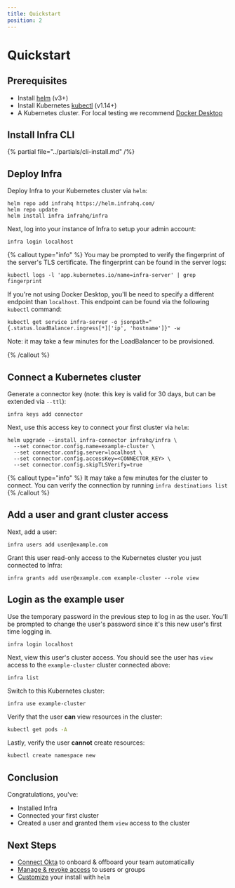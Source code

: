 ```yaml
---
title: Quickstart
position: 2
---
```


# Quickstart

## Prerequisites

* Install [helm](https://helm.sh/docs/intro/install/) (v3+)
* Install Kubernetes [kubectl](https://kubernetes.io/docs/tasks/tools/#kubectl) (v1.14+)
* A Kubernetes cluster. For local testing we recommend [Docker Desktop](https://www.docker.com/products/docker-desktop/)

## Install Infra CLI

{% partial file="../partials/cli-install.md" /%}

## Deploy Infra

Deploy Infra to your Kubernetes cluster via `helm`:

```
helm repo add infrahq https://helm.infrahq.com/
helm repo update
helm install infra infrahq/infra
```

Next, log into your instance of Infra to setup your admin account:

```
infra login localhost
```

{% callout type="info" %}
You may be prompted to verify the fingerprint of the server's TLS certificate. The
fingerprint can be found in the server logs:

```
kubectl logs -l 'app.kubernetes.io/name=infra-server' | grep fingerprint
```

If you're not using Docker Desktop, you'll be need to specify a different endpoint than `localhost`. This endpoint can be found via the following `kubectl` command:

```
kubectl get service infra-server -o jsonpath="{.status.loadBalancer.ingress[*]['ip', 'hostname']}" -w
```

Note: it may take a few minutes for the LoadBalancer to be provisioned.

{% /callout %}

## Connect a Kubernetes cluster

Generate a connector key (note: this key is valid for 30 days, but can be extended via `--ttl`):

```
infra keys add connector
```

Next, use this access key to connect your first cluster via `helm`:

```
helm upgrade --install infra-connector infrahq/infra \
  --set connector.config.name=example-cluster \
  --set connector.config.server=localhost \
  --set connector.config.accessKey=<CONNECTOR_KEY> \
  --set connector.config.skipTLSVerify=true
```

{% callout type="info" %}
It may take a few minutes for the cluster to connect. You can verify the connection by running `infra destinations list`
{% /callout %}

## Add a user and grant cluster access

Next, add a user:

```
infra users add user@example.com
```

Grant this user read-only access to the Kubernetes cluster you just connected to Infra:

```
infra grants add user@example.com example-cluster --role view
```

## Login as the example user

Use the temporary password in the previous step to log in as the user. You'll be prompted to change the user's password since it's this new user's first time logging in.

```
infra login localhost
```

Next, view this user's cluster access. You should see the user has `view` access to the `example-cluster` cluster connected above:

```
infra list
```

Switch to this Kubernetes cluster:

```
infra use example-cluster
```

Verify that the user **can** view resources in the cluster:

```bash
kubectl get pods -A
```

Lastly, verify the user **cannot** create resources:

```bash
kubectl create namespace new
```

## Conclusion

Congratulations, you've:
* Installed Infra
* Connected your first cluster
* Created a user and granted them `view` access to the cluster

## Next Steps

* [Connect Okta](../identity-providers/okta.md) to onboard & offboard your team automatically
* [Manage & revoke access](../configuration/granting-access.md) to users or groups
* [Customize](../reference/helm-reference.md) your install with `helm`

